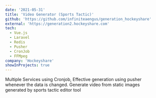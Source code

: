 ```yaml
---
date: '2021-05-31'
title: 'Video Generator (Sports Tactic)'
github: 'https://github.com/infiniteaengus/generation_hockeyshare'
external: 'https://generation2.hockeyshare.com'
tech:
  - Vue.js
  - Laravel
  - Redis
  - Pusher
  - CronJob
  - FFMpeg
company: 'Hockeyshare'
showInProjects: true
---
```


Multiple Services using Cronjob, Effective generation using pusher whenever the data is changed.
Generate video from static images generated by sports tactic editor tool
